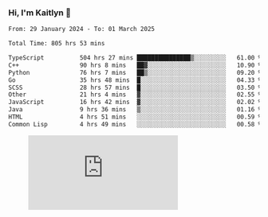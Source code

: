 ### Hi, I'm Kaitlyn 👋
<!--START_SECTION:waka-->

```txt
From: 29 January 2024 - To: 01 March 2025

Total Time: 805 hrs 53 mins

TypeScript          504 hrs 27 mins ███████████████▒░░░░░░░░░   61.00 %
C++                 90 hrs 8 mins   ██▓░░░░░░░░░░░░░░░░░░░░░░   10.90 %
Python              76 hrs 7 mins   ██▒░░░░░░░░░░░░░░░░░░░░░░   09.20 %
Go                  35 hrs 48 mins  █░░░░░░░░░░░░░░░░░░░░░░░░   04.33 %
SCSS                28 hrs 57 mins  █░░░░░░░░░░░░░░░░░░░░░░░░   03.50 %
Other               21 hrs 4 mins   ▓░░░░░░░░░░░░░░░░░░░░░░░░   02.55 %
JavaScript          16 hrs 42 mins  ▓░░░░░░░░░░░░░░░░░░░░░░░░   02.02 %
Java                9 hrs 36 mins   ▒░░░░░░░░░░░░░░░░░░░░░░░░   01.16 %
HTML                4 hrs 51 mins   ░░░░░░░░░░░░░░░░░░░░░░░░░   00.59 %
Common Lisp         4 hrs 49 mins   ░░░░░░░░░░░░░░░░░░░░░░░░░   00.58 %
```

<!--END_SECTION:waka-->

<figure><embed src="https://wakatime.com/share/@018d58bc-3d22-46c9-b2d7-4ed36fb8172d/243b5d9b-77cd-4133-89ff-dcc8f225fa18.svg"></embed></figure>
